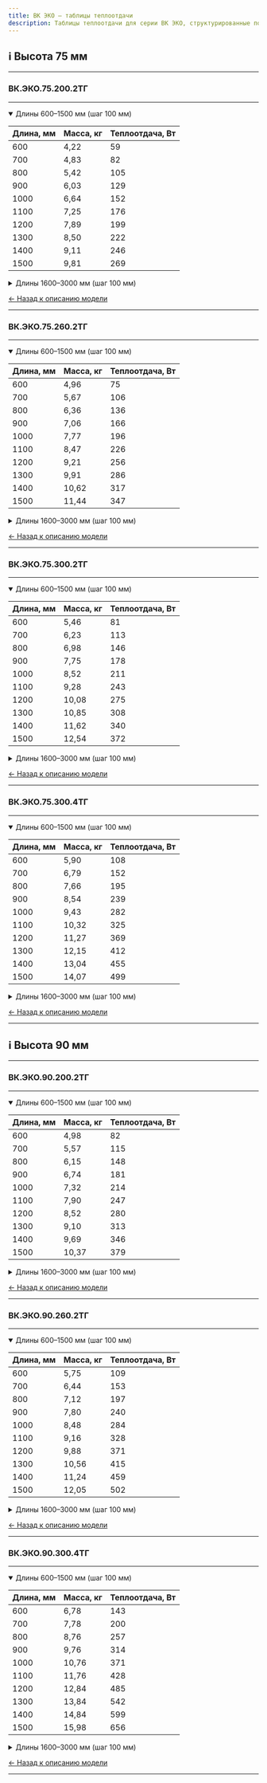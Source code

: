 ```yaml
---
title: ВК ЭКО — таблицы теплоотдачи
description: Таблицы теплоотдачи для серии ВК ЭКО, структурированные по высотам и ширинам.
---
```


##  ℹ️ Высота 75 мм

---

<a id="vk-eko-75-200-2tg"></a>
### ВК.ЭКО.75.200.2ТГ

---

<details open>
<summary>Длины 600–1500 мм (шаг 100 мм)</summary>

| Длина, мм | Масса, кг | Теплоотдача, Вт |
|-----------|-----------|-----------------|
| 600  | 4,22 | 59  |
| 700  | 4,83 | 82  |
| 800  | 5,42 | 105 |
| 900  | 6,03 | 129 |
| 1000 | 6,64 | 152 |
| 1100 | 7,25 | 176 |
| 1200 | 7,89 | 199 |
| 1300 | 8,50 | 222 |
| 1400 | 9,11 | 246 |
| 1500 | 9,81 | 269 |

</details>

<details>
<summary>Длины 1600–3000 мм (шаг 100 мм)</summary>

| Длина, мм | Масса, кг | Теплоотдача, Вт |
|-----------|-----------|-----------------|
| 1600 | 10,40 | 293 |
| 1700 | 11,01 | 316 |
| 1800 | 11,62 | 339 |
| 1900 | 12,23 | 363 |
| 2000 | 12,96 | 386 |
| 2100 | 13,57 | 410 |
| 2200 | 14,18 | 433 |
| 2300 | 14,77 | 456 |
| 2400 | 15,38 | 480 |
| 2500 | 16,08 | 503 |
| 2600 | 16,69 | 527 |
| 2700 | 17,33 | 550 |
| 2800 | 17,94 | 573 |
| 2900 | 18,55 | 597 |
| 3000 | 19,16 | 620 |

</details>

<a href="/katalog/vk-eko/#vk-eko-75-200-2tg" class="btn">← Назад к описанию модели</a>


---

<a id="vk-eko-75-260-2tg"></a>
### ВК.ЭКО.75.260.2ТГ

---

<details open>
<summary>Длины 600–1500 мм (шаг 100 мм)</summary>

| Длина, мм | Масса, кг | Теплоотдача, Вт |
|-----------|-----------|-----------------|
| 600  | 4,96 | 75  |
| 700  | 5,67 | 106 |
| 800  | 6,36 | 136 |
| 900  | 7,06 | 166 |
| 1000 | 7,77 | 196 |
| 1100 | 8,47 | 226 |
| 1200 | 9,21 | 256 |
| 1300 | 9,91 | 286 |
| 1400 | 10,62 | 317 |
| 1500 | 11,44 | 347 |

</details>

<details>
<summary>Длины 1600–3000 мм (шаг 100 мм)</summary>

| Длина, мм | Масса, кг | Теплоотдача, Вт |
|-----------|-----------|-----------------|
| 1600 | 12,13 | 377 |
| 1700 | 12,84 | 407 |
| 1800 | 13,54 | 437 |
| 1900 | 14,25 | 467 |
| 2000 | 15,07 | 497 |
| 2100 | 15,78 | 528 |
| 2200 | 16,48 | 558 |
| 2300 | 17,17 | 588 |
| 2400 | 17,88 | 618 |
| 2500 | 18,71 | 648 |
| 2600 | 19,41 | 678 |
| 2700 | 20,15 | 708 |
| 2800 | 20,85 | 739 |
| 2900 | 21,56 | 769 |
| 3000 | 22,26 | 799 |

</details>

<a href="/katalog/vk-eko/#vk-eko-75-260-2tg" class="btn">← Назад к описанию модели</a>

---

<a id="vk-eko-75-300-2tg"></a>
### ВК.ЭКО.75.300.2ТГ

---

<details open>
<summary>Длины 600–1500 мм (шаг 100 мм)</summary>

| Длина, мм | Масса, кг | Теплоотдача, Вт |
|-----------|-----------|-----------------|
| 600  | 5,46 | 81  |
| 700  | 6,23 | 113 |
| 800  | 6,98 | 146 |
| 900  | 7,75 | 178 |
| 1000 | 8,52 | 211 |
| 1100 | 9,28 | 243 |
| 1200 | 10,08 | 275 |
| 1300 | 10,85 | 308 |
| 1400 | 11,62 | 340 |
| 1500 | 12,54 | 372 |

</details>

<details>
<summary>Длины 1600–3000 мм (шаг 100 мм)</summary>

| Длина, мм | Масса, кг | Теплоотдача, Вт |
|-----------|-----------|-----------------|
| 1600 | 13,29 | 405 |
| 1700 | 14,06 | 437 |
| 1800 | 14,82 | 470 |
| 1900 | 15,59 | 502 |
| 2000 | 16,48 | 534 |
| 2100 | 17,25 | 567 |
| 2200 | 18,02 | 599 |
| 2300 | 18,77 | 632 |
| 2400 | 19,54 | 664 |
| 2500 | 20,45 | 696 |
| 2600 | 21,22 | 729 |
| 2700 | 22,02 | 761 |
| 2800 | 22,79 | 794 |
| 2900 | 23,56 | 826 |
| 3000 | 24,33 | 858 |

</details>

<a href="/katalog/vk-eko/#vk-eko-75-300-2tg" class="btn">← Назад к описанию модели</a>

---

<a id="vk-eko-75-300-4tg"></a>
### ВК.ЭКО.75.300.4ТГ

---

<details open>
<summary>Длины 600–1500 мм (шаг 100 мм)</summary>

| Длина, мм | Масса, кг | Теплоотдача, Вт |
|-----------|-----------|-----------------|
| 600  | 5,90  | 108 |
| 700  | 6,79  | 152 |
| 800  | 7,66  | 195 |
| 900  | 8,54  | 239 |
| 1000 | 9,43  | 282 |
| 1100 | 10,32 | 325 |
| 1200 | 11,27 | 369 |
| 1300 | 12,15 | 412 |
| 1400 | 13,04 | 455 |
| 1500 | 14,07 | 499 |

</details>

<details>
<summary>Длины 1600–3000 мм (шаг 100 мм)</summary>

| Длина, мм | Масса, кг | Теплоотдача, Вт |
|-----------|-----------|-----------------|
| 1600 | 14,94 | 542  |
| 1700 | 15,83 | 586  |
| 1800 | 16,71 | 629  |
| 1900 | 17,60 | 672  |
| 2000 | 18,64 | 716  |
| 2100 | 19,53 | 759  |
| 2200 | 20,41 | 802  |
| 2300 | 21,28 | 846  |
| 2400 | 22,17 | 889  |
| 2500 | 23,20 | 933  |
| 2600 | 24,09 | 976  |
| 2700 | 25,04 | 1019 |
| 2800 | 25,92 | 1063 |
| 2900 | 26,81 | 1106 |
| 3000 | 27,70 | 1149 |

</details>

<a href="/katalog/vk-eko/#vk-eko-75-300-4tg" class="btn">← Назад к описанию модели</a>

---

##  ℹ️ Высота 90 мм

---

<a id="vk-eko-90-200-2tg"></a>
### ВК.ЭКО.90.200.2ТГ

---

<details open>
<summary>Длины 600–1500 мм (шаг 100 мм)</summary>

| Длина, мм | Масса, кг | Теплоотдача, Вт |
|-----------|-----------|-----------------|
| 600  | 4,98 | 82  |
| 700  | 5,57 | 115 |
| 800  | 6,15 | 148 |
| 900  | 6,74 | 181 |
| 1000 | 7,32 | 214 |
| 1100 | 7,90 | 247 |
| 1200 | 8,52 | 280 |
| 1300 | 9,10 | 313 |
| 1400 | 9,69 | 346 |
| 1500 | 10,37 | 379 |

</details>

<details>
<summary>Длины 1600–3000 мм (шаг 100 мм)</summary>

| Длина, мм | Масса, кг | Теплоотдача, Вт |
|-----------|-----------|-----------------|
| 1600 | 10,95 | 412 |
| 1700 | 11,54 | 445 |
| 1800 | 12,12 | 478 |
| 1900 | 12,70 | 511 |
| 2000 | 13,86 | 544 |
| 2100 | 14,44 | 577 |
| 2200 | 15,03 | 610 |
| 2300 | 15,61 | 643 |
| 2400 | 16,19 | 676 |
| 2500 | 16,88 | 709 |
| 2600 | 17,46 | 742 |
| 2700 | 18,07 | 775 |
| 2800 | 18,66 | 808 |
| 2900 | 19,24 | 841 |
| 3000 | 19,83 | 874 |

</details>

<a href="/katalog/vk-eko/#vk-eko-90-200-2tg" class="btn">← Назад к описанию модели</a>

---

<a id="vk-eko-90-260-2tg"></a>
### ВК.ЭКО.90.260.2ТГ

---

<details open>
<summary>Длины 600–1500 мм (шаг 100 мм)</summary>

| Длина, мм | Масса, кг | Теплоотдача, Вт |
|-----------|-----------|-----------------|
| 600  | 5,75 | 109 |
| 700  | 6,44 | 153 |
| 800  | 7,12 | 197 |
| 900  | 7,80 | 240 |
| 1000 | 8,48 | 284 |
| 1100 | 9,16 | 328 |
| 1200 | 9,88 | 371 |
| 1300 | 10,56 | 415 |
| 1400 | 11,24 | 459 |
| 1500 | 12,05 | 502 |

</details>

<details>
<summary>Длины 1600–3000 мм (шаг 100 мм)</summary>

| Длина, мм | Масса, кг | Теплоотдача, Вт |
|-----------|-----------|-----------------|
| 1600 | 12,74 | 546  |
| 1700 | 13,42 | 590  |
| 1800 | 14,10 | 633  |
| 1900 | 14,78 | 677  |
| 2000 | 16,03 | 721  |
| 2100 | 16,72 | 765  |
| 2200 | 17,40 | 808  |
| 2300 | 18,08 | 852  |
| 2400 | 18,76 | 896  |
| 2500 | 19,58 | 939  |
| 2600 | 20,26 | 983  |
| 2700 | 20,97 | 1027 |
| 2800 | 21,65 | 1070 |
| 2900 | 22,33 | 1114 |
| 3000 | 23,02 | 1158 |

</details>

<a href="/katalog/vk-eko/#vk-eko-90-260-2tg" class="btn">← Назад к описанию модели</a>

---

<a id="vk-eko-90-300-4tg"></a>
### ВК.ЭКО.90.300.4ТГ

---

<details open>
<summary>Длины 600–1500 мм (шаг 100 мм)</summary>

| Длина, мм | Масса, кг | Теплоотдача, Вт |
|-----------|-----------|-----------------|
| 600  | 6,78  | 143 |
| 700  | 7,78  | 200 |
| 800  | 8,76  | 257 |
| 900  | 9,76  | 314 |
| 1000 | 10,76 | 371 |
| 1100 | 11,76 | 428 |
| 1200 | 12,84 | 485 |
| 1300 | 13,84 | 542 |
| 1400 | 14,84 | 599 |
| 1500 | 15,98 | 656 |

</details>

<details>
<summary>Длины 1600–3000 мм (шаг 100 мм)</summary>

| Длина, мм | Масса, кг | Теплоотдача, Вт |
|-----------|-----------|-----------------|
| 1600 | 16,97 | 713  |
| 1700 | 17,97 | 770  |
| 1800 | 18,96 | 828  |
| 1900 | 19,96 | 885  |
| 2000 | 21,13 | 942  |
| 2100 | 22,13 | 999  |
| 2200 | 23,13 | 1056 |
| 2300 | 24,12 | 1113 |
| 2400 | 25,12 | 1170 |
| 2500 | 26,26 | 1227 |
| 2600 | 27,26 | 1284 |
| 2700 | 28,34 | 1341 |
| 2800 | 29,34 | 1398 |
| 2900 | 30,34 | 1455 |
| 3000 | 31,34 | 1512 |

</details>

<a href="/katalog/vk-eko/#vk-eko-90-300-4tg" class="btn">← Назад к описанию модели</a>

---

